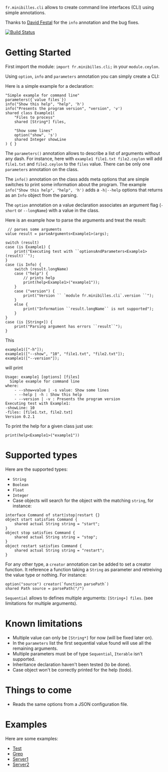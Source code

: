 `fr.minibilles.cli` allows to create command line interfaces (CLI) using simple annotations.

Thanks to [David Festal](https://github.com/davidfestal) for the `info` annotation and the bug fixes.

[![Build Status](https://travis-ci.org/jeancharles-roger/fr.minibilles.cli.svg?branch=master)](https://travis-ci.org/jeancharles-roger/fr.minibilles.cli)

# Getting Started

First import the module: `import fr.minibilles.cli;` in your `module.ceylon`.

Using `option`, `info` and `parameters` annotation you can simply create a CLI:

Here is a simple example for a declaration:

```ceylon
"Simple example for command line"
parameters({`value files`})
info("Show this help", "help", 'h')
info("Presents the program version", "version", 'v')
shared class Example1(
    "Files to process"
    shared [String*] files,

    "Show some lines"
    option("show", 's')
    shared Integer showLine
) { }
```

The `parameters()` annotation allows to describe a list of arguments without any dash. 
For instance, here with `example1 file1.txt file2.ceylon` will add `file1.txt` and `file2.ceylon` to the `files` value.
There can be only one `parameters` annotation on the class.

The `info()` annotation on the class adds meta options that are simple switches to print some information about the program.
The example `info("Show this help", "help", 'h')` adds a `-h|--help` options that returns as an `Info` object from the parsing.

The `option` annotation on a value declaration associates an argument flag (`-short` or `--longName`) with a value in the class.
 
Here is an example how to parse the arguments and treat the result:
```ceylon
 // parses some arguments
value result = parseArguments<Example1>(args);

switch (result)
case (is Example1) {
    print("Executing test with ``optionsAndParameters<Example1>(result)``");
}
case (is Info) {
    switch (result.longName)
    case ("help") {
        // prints help
        print(help<Example1>("example1"));
    }
    case ("version") {
        print("Version `` `module fr.minibilles.cli`.version ``");
    }
    else {
        print("Information ``result.longName`` is not supported");
    }
}
case (is [String+]) {
    print("Parsing argument has errors ``result``");
}
```


This 
```ceylon
example1(["-h"]);
example1(["--show", "10", "file1.txt", "file2.txt"]);
example1(["--version"]);
```

will print

```
Usage: example1 [options] [files]
  Simple example for command line
where:
    - --show=value | -s value: Show some lines
    - --help | -h : Show this help
    - --version | -v : Presents the program version
Executing test with Example1:
-showLine: 10
-files: [file1.txt, file2.txt]
Version 0.2.1
```

To print the help for a given class just use:

```ceylon
print(help<Example1>("example1"))
```

# Supported types

Here are the supported types:

- `String`
- `Boolean`
- `Float`
- `Integer`
- Case objects will search for the object with the matching `string`, for instance:

```ceylon
interface Command of start|stop|restart {}
object start satisfies Command { 
	shared actual String string = "start";
}
object stop satisfies Command {
	shared actual String string = "stop";
}
object restart satisfies Command {
	shared actual String string = "restart";
}
```

For any other type, a `creator` annotation can be added to set a creator function. It reference a function taking a `String` as parameter and retreiving the value type or nothing. For instance:

```ceylon
option("source") creator(`function parsePath`)
shared Path source = parsePath("/")
```

`Sequential` allows to defines multiple arguments: `[String+] files`. (see limitations for multiple arguments).

# Known limitations

- Multiple value can only be `[String*]` for now (will be fixed later on).
- In the `parameters` list the first sequential value found will use all the remaining arguments.
- Multiple parameters must be of type `Sequential`, `Iterable` isn't supported.
- Inheritance declaration haven't been tested (to be done).
- Case object won't be correctly printed for the help (todo).

# Things to come

- Reads the same options from a JSON configuration file.

# Examples

Here are some examples:

- [Test](https://github.com/jeancharles-roger/fr.minibilles.cli/blob/master/source/examples/fr/minibilles/cli/test.ceylon)
- [Grep](https://github.com/jeancharles-roger/fr.minibilles.cli/blob/master/source/examples/fr/minibilles/cli/grep.ceylon)
- [Server1](https://github.com/jeancharles-roger/fr.minibilles.cli/blob/master/source/examples/fr/minibilles/cli/server1.ceylon)
- [Server2](https://github.com/jeancharles-roger/fr.minibilles.cli/blob/master/source/examples/fr/minibilles/cli/server2.ceylon)

